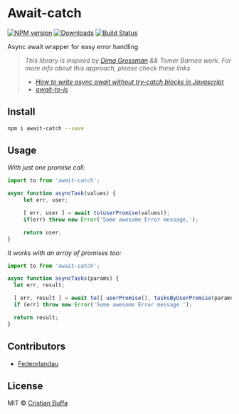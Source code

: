 # Await-catch

[![NPM version][npm-image]][npm-url] [![Downloads][downloads-image]][npm-url] [![Build Status][travis-image]][travis-url]

Async await wrapper for easy error handling
> _This library is inspired by [Dima Grossman](http://blog.grossman.io) && Tomer Barnea work. For more info about this approach, please check these links_
> * [_How to write async await without try-catch blocks in Javascript_](https://blog.grossman.io/how-to-write-async-await-without-try-catch-blocks-in-javascript/)
> * [_await-to-js_](https://github.com/scopsy/await-to-js)

## Install

```sh
npm i await-catch --save
```

## Usage

*With just one promise call:*
```javascript
import to from 'await-catch';

async function asyncTask(values) {
     let err, user;

     [ err, user ] = await to(userPromise(values));
     if(err) throw new Error('Some awesome Error message.');

     return user;
}
```

*It works with an array of promises too:*

```javascript
import to from 'await-catch';

async function asyncTasks(params) {
  let err, result;

  [ err, result ] = await to([ userPromise(), tasksByUserPromise(params) ]);
  if (err) throw new Error('Some awesome Error message.');

  return result;
}
```

## Contributors

* [Fedeorlandau](https://github.com/Fedeorlandau)


## License

MIT © [Cristian Buffa](https://github.com/bufface)

[downloads-image]: https://img.shields.io/npm/dt/await-catch.svg

[npm-url]: https://www.npmjs.com/package/await-catch
[npm-image]: http://img.shields.io/npm/v/await-catch.svg

[travis-url]: https://travis-ci.org/bufface/await-catch
[travis-image]: https://api.travis-ci.org/bufface/await-catch.svg?branch=master

